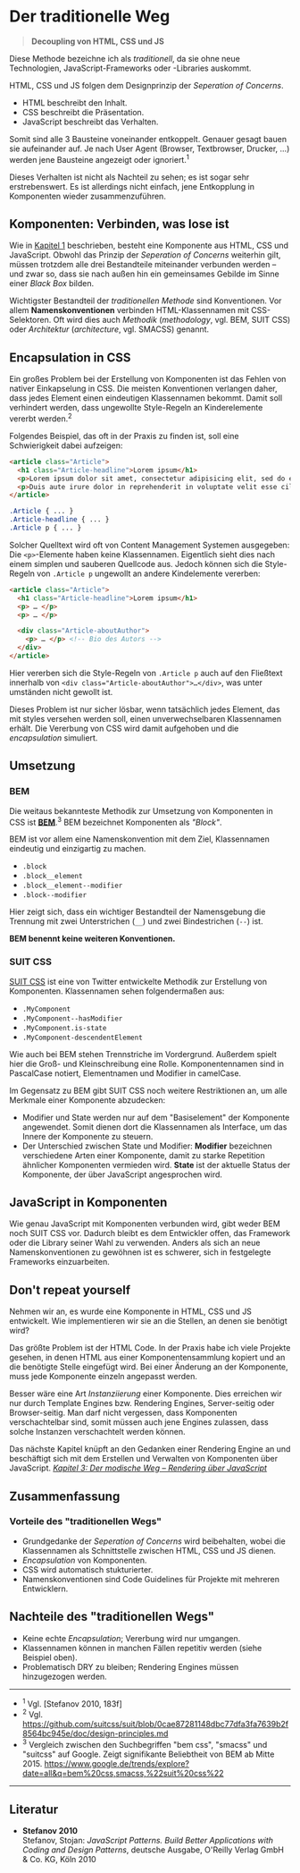 # Der traditionelle Weg

> **Decoupling von HTML, CSS und JS**

Diese Methode bezeichne ich als _traditionell_, da sie ohne neue Technologien, JavaScript-Frameworks oder -Libraries auskommt.

HTML, CSS und JS folgen dem Designprinzip der _Seperation of Concerns_.

- HTML beschreibt den Inhalt.
- CSS beschreibt die Präsentation.
- JavaScript beschreibt das Verhalten.

Somit sind alle 3 Bausteine voneinander entkoppelt. Genauer gesagt bauen sie aufeinander auf. Je nach User Agent (Browser, Textbrowser, Drucker, ...) werden jene Bausteine angezeigt oder ignoriert.<sup>1</sup>

Dieses Verhalten ist nicht als Nachteil zu sehen; es ist sogar sehr erstrebenswert. Es ist allerdings nicht einfach, jene Entkopplung in Komponenten wieder zusammenzuführen.

## Komponenten: Verbinden, was lose ist

Wie in [Kapitel 1](01-was-sind-komponenten.md) beschrieben, besteht eine Komponente aus HTML, CSS und JavaScript. Obwohl das Prinzip der _Seperation of Concerns_ weiterhin gilt, müssen trotzdem alle drei Bestandteile miteinander verbunden werden – und zwar so, dass sie nach außen hin ein gemeinsames Gebilde im Sinne einer _Black Box_ bilden.

Wichtigster Bestandteil der _traditionellen Methode_ sind Konventionen. Vor allem **Namenskonventionen** verbinden HTML-Klassennamen mit CSS-Selektoren. Oft wird dies auch _Methodik_ (_methodology_, vgl. BEM, SUIT CSS) oder _Architektur_ (_architecture_, vgl. SMACSS) genannt.

## Encapsulation in CSS

Ein großes Problem bei der Erstellung von Komponenten ist das Fehlen von nativer Einkapselung in CSS. Die meisten Konventionen verlangen daher, dass jedes Element einen eindeutigen Klassennamen bekommt. Damit soll verhindert werden, dass ungewollte Style-Regeln an Kinderelemente vererbt werden.<sup>2</sup>

Folgendes Beispiel, das oft in der Praxis zu finden ist, soll eine Schwierigkeit dabei aufzeigen:

```HTML
<article class="Article">
  <h1 class="Article-headline">Lorem ipsum</h1>
  <p>Lorem ipsum dolor sit amet, consectetur adipisicing elit, sed do eiusmod tempor incididunt ut labore et dolore magna aliqua. Ut enim ad minim veniam, quis nostrud exercitation ullamco laboris nisi ut aliquip ex ea commodo consequat.</p>
  <p>Duis aute irure dolor in reprehenderit in voluptate velit esse cillum dolore eu fugiat nulla pariatur. Excepteur sint occaecat cupidatat non proident, sunt in culpa qui officia deserunt mollit anim id est laborum.</p>
</article>
```

```CSS
.Article { ... }
.Article-headline { ... }
.Article p { ... }
```

Solcher Quelltext wird oft von Content Management Systemen ausgegeben: Die `<p>`-Elemente haben keine Klassennamen. Eigentlich sieht dies nach einem simplen und sauberen Quellcode aus. Jedoch können sich die Style-Regeln von `.Article p` ungewollt an andere Kindelemente vererben:

```HTML
<article class="Article">
  <h1 class="Article-headline">Lorem ipsum</h1>
  <p> … </p>
  <p> … </p>

  <div class="Article-aboutAuthor">
    <p> … </p> <!-- Bio des Autors -->
  </div>
</article>
```

Hier vererben sich die Style-Regeln von `.Article p` auch auf den Fließtext innerhalb von `<div class="Article-aboutAuthor">…</div>`, was unter umständen nicht gewollt ist.

Dieses Problem ist nur sicher lösbar, wenn tatsächlich jedes Element, das mit styles versehen werden soll, einen unverwechselbaren Klassennamen erhält. Die Vererbung von CSS wird damit aufgehoben und die _encapsulation_ simuliert.

## Umsetzung

### BEM

Die weitaus bekannteste Methodik zur Umsetzung von Komponenten in CSS ist **[BEM](http://getbem.com/)**.<sup>3</sup> BEM bezeichnet Komponenten als _"Block"_.

BEM ist vor allem eine Namenskonvention mit dem Ziel, Klassennamen eindeutig und einzigartig zu machen.

- `.block`
- `.block__element`
- `.block__element--modifier`
- `.block--modifier`

Hier zeigt sich, dass ein wichtiger Bestandteil der Namensgebung die Trennung mit zwei Unterstrichen (`__`) und zwei Bindestrichen (`--`) ist.

**BEM benennt keine weiteren Konventionen.**

### SUIT CSS

[SUIT CSS](https://suitcss.github.io) ist eine von Twitter entwickelte Methodik zur Erstellung von Komponenten. Klassennamen sehen folgendermaßen aus:

- `.MyComponent`
- `.MyComponent--hasModifier`
- `.MyComponent.is-state`
- `.MyComponent-descendentElement`

Wie auch bei BEM stehen Trennstriche im Vordergrund. Außerdem spielt hier die Groß- und Kleinschreibung eine Rolle. Komponentennamen sind in PascalCase notiert, Elementnamen und Modifier in camelCase.

Im Gegensatz zu BEM gibt SUIT CSS noch weitere Restriktionen an, um alle Merkmale einer Komponente abzudecken:

- Modifier und State werden nur auf dem "Basiselement" der Komponente angewendet. Somit dienen dort die Klassennamen als Interface, um das Innere der Komponente zu steuern.
- Der Unterschied zwischen State und Modifier: **Modifier** bezeichnen verschiedene Arten einer Komponente, damit zu starke Repetition ähnlicher Komponenten vermieden wird. **State** ist der aktuelle Status der Komponente, der über JavaScript angesprochen wird.

## JavaScript in Komponenten

Wie genau JavaScript mit Komponenten verbunden wird, gibt weder BEM noch SUIT CSS vor. Dadurch bleibt es dem Entwickler offen, das Framework oder die Library seiner Wahl zu verwenden. Anders als sich an neue Namenskonventionen zu gewöhnen ist es schwerer, sich in festgelegte Frameworks einzuarbeiten.

## Don't repeat yourself

Nehmen wir an, es wurde eine Komponente in HTML, CSS und JS entwickelt. Wie implementieren wir sie an die Stellen, an denen sie benötigt wird?

Das größte Problem ist der HTML Code. In der Praxis habe ich viele Projekte gesehen, in denen HTML aus einer Komponentensammlung kopiert und an die benötigte Stelle eingefügt wird. Bei einer Änderung an der Komponente, muss jede Komponente einzeln angepasst werden.

Besser wäre eine Art _Instanziierung_ einer Komponente. Dies erreichen wir nur durch Template Engines bzw. Rendering Engines, Server-seitig oder Browser-seitig. Man darf nicht vergessen, dass Komponenten verschachtelbar sind, somit müssen auch jene Engines zulassen, dass solche Instanzen verschachtelt werden können.

Das nächste Kapitel knüpft an den Gedanken einer Rendering Engine an und beschäftigt sich mit dem Erstellen und Verwalten von Komponenten über JavaScript. _[Kapitel 3: Der modische Weg – Rendering über JavaScript](03-der-modische-weg.md)_

## Zusammenfassung

### Vorteile des "traditionellen Wegs"

- Grundgedanke der _Seperation of Concerns_ wird beibehalten, wobei die Klassennamen als Schnittstelle zwischen HTML, CSS und JS dienen.
- _Encapsulation_ von Komponenten.
- CSS wird automatisch stukturierter.
- Namenskonventionen sind Code Guidelines für Projekte mit mehreren Entwicklern.


## Nachteile des "traditionellen Wegs"

- Keine echte _Encapsulation_; Vererbung wird nur umgangen.
- Klassennamen können in manchen Fällen repetitiv werden (siehe Beispiel oben).
- Problematisch DRY zu bleiben; Rendering Engines müssen hinzugezogen werden.

---

- <sup>1</sup> Vgl. [Stefanov 2010, 183f]
- <sup>2</sup> Vgl. https://github.com/suitcss/suit/blob/0cae87281148dbc77dfa3fa7639b2f8564bc945e/doc/design-principles.md
- <sup>3</sup> Vergleich zwischen den Suchbegriffen "bem css", "smacss" und "suitcss" auf Google. Zeigt signifikante Beliebtheit von BEM ab Mitte 2015. https://www.google.de/trends/explore?date=all&q=bem%20css,smacss,%22suit%20css%22

---

## Literatur

- **Stefanov 2010**  
  Stefanov, Stojan: _JavaScript Patterns. Build Better Applications with Coding and Design Patterns_, deutsche Ausgabe, O'Reilly Verlag GmbH & Co. KG, Köln 2010
